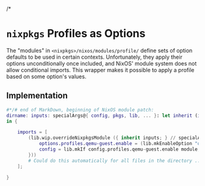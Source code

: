 /*

# `nixpkgs` Profiles as Options

The "modules" in `<nixpkgs>/nixos/modules/profile/` define sets of option defaults to be used in certain contexts.
Unfortunately, they apply their options unconditionally once included, and NixOS' module system does not allow conditional imports.
This wrapper makes it possible to apply a profile based on some option's values.


## Implementation

```nix
#*/# end of MarkDown, beginning of NixOS module patch:
dirname: inputs: specialArgs@{ config, pkgs, lib, ... }: let inherit (inputs.self) lib; in let
in {

    imports = [
        (lib.wip.overrideNixpkgsModule ({ inherit inputs; } // specialArgs) "profiles/qemu-guest.nix" (module: {
            options.profiles.qemu-guest.enable = (lib.mkEnableOption "qemu-guest profile");
            config = lib.mkIf config.profiles.qemu-guest.enable module;
        }))
        # Could do this automatically for all files in the directory ...
    ];

}
